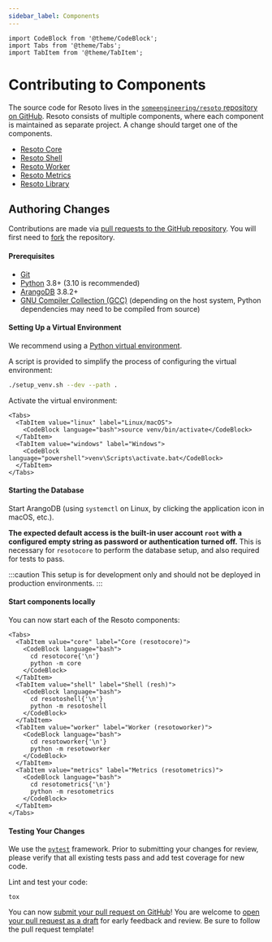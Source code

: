 ```yaml
---
sidebar_label: Components
---
```


```mdx-code-block
import CodeBlock from '@theme/CodeBlock';
import Tabs from '@theme/Tabs';
import TabItem from '@theme/TabItem';
```

# Contributing to Components

The source code for Resoto lives in the [`someengineering/resoto` repository on GitHub](https://github.com/someengineering/resoto).
Resoto consists of multiple components, where each component is maintained as separate project.
A change should target one of the components.

- [Resoto Core](https://github.com/someengineering/resoto/tree/main/resotocore)
- [Resoto Shell](https://github.com/someengineering/resoto/tree/main/resotoshell)
- [Resoto Worker](https://github.com/someengineering/resoto/tree/main/resotoworker)
- [Resoto Metrics](https://github.com/someengineering/resoto/tree/main/resotometrics)
- [Resoto Library](https://github.com/someengineering/resoto/tree/main/resotolib)

## Authoring Changes

Contributions are made via [pull requests to the GitHub repository](https://github.com/someengineering/resoto/pulls).
You will first need to [fork](https://docs.github.com/get-started/quickstart/fork-a-repo) the repository.

#### Prerequisites

- [Git](https://git-scm.com)
- [Python](https://python.org) 3.8+ (3.10 is recommended)
- [ArangoDB](https://arangodb.com) 3.8.2+
- [GNU Compiler Collection (GCC)](https://gcc.gnu.org) (depending on the host system, Python dependencies may need to be compiled from source)

#### Setting Up a Virtual Environment

We recommend using a [Python virtual environment](https://docs.python.org/3/tutorial/venv.html).

A script is provided to simplify the process of configuring the virtual environment:

```bash
./setup_venv.sh --dev --path .
```

Activate the virtual environment:

```mdx-code-block
<Tabs>
  <TabItem value="linux" label="Linux/macOS">
    <CodeBlock language="bash">source venv/bin/activate</CodeBlock>
  </TabItem>
  <TabItem value="windows" label="Windows">
    <CodeBlock language="powershell">venv\Scripts\activate.bat</CodeBlock>
  </TabItem>
</Tabs>
```

#### Starting the Database

Start ArangoDB (using `systemctl` on Linux, by clicking the application icon in macOS, etc.).

**The expected default access is the built-in user account `root` with a configured empty string as password or authentication turned off.**
This is necessary for `resotocore` to perform the database setup, and also required for tests to pass.

:::caution
This setup is for development only and should not be deployed in production environments.
:::

#### Start components locally

You can now start each of the Resoto components:

```mdx-code-block
<Tabs>
  <TabItem value="core" label="Core (resotocore)">
    <CodeBlock language="bash">
      cd resotocore{'\n'}
      python -m core
    </CodeBlock>
  </TabItem>
  <TabItem value="shell" label="Shell (resh)">
    <CodeBlock language="bash">
      cd resotoshell{'\n'}
      python -m resotoshell
    </CodeBlock>
  </TabItem>
  <TabItem value="worker" label="Worker (resotoworker)">
    <CodeBlock language="bash">
      cd resotoworker{'\n'}
      python -m resotoworker
    </CodeBlock>
  </TabItem>
  <TabItem value="metrics" label="Metrics (resotometrics)">
    <CodeBlock language="bash">
      cd resotometrics{'\n'}
      python -m resotometrics
    </CodeBlock>
  </TabItem>
</Tabs>
```

#### Testing Your Changes

We use the [`pytest`](https://pytest.org) framework. Prior to submitting your changes for review, please verify that all existing tests pass and add test coverage for new code.

Lint and test your code:

```shell
tox
```

You can now [submit your pull request on GitHub](https://github.com/someengineering/resoto/pulls)! You are welcome to [open your pull request as a draft](https://docs.github.com/pull-requests/collaborating-with-pull-requests/proposing-changes-to-your-work-with-pull-requests/about-pull-requests#draft-pull-requests) for early feedback and review. Be sure to follow the pull request template!
